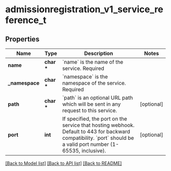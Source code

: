 # admissionregistration_v1_service_reference_t

## Properties
Name | Type | Description | Notes
------------ | ------------- | ------------- | -------------
**name** | **char \*** | &#x60;name&#x60; is the name of the service. Required | 
**_namespace** | **char \*** | &#x60;namespace&#x60; is the namespace of the service. Required | 
**path** | **char \*** | &#x60;path&#x60; is an optional URL path which will be sent in any request to this service. | [optional] 
**port** | **int** | If specified, the port on the service that hosting webhook. Default to 443 for backward compatibility. &#x60;port&#x60; should be a valid port number (1-65535, inclusive). | [optional] 

[[Back to Model list]](../README.md#documentation-for-models) [[Back to API list]](../README.md#documentation-for-api-endpoints) [[Back to README]](../README.md)


